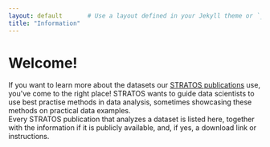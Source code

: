 ```yaml
---
layout: default       # Use a layout defined in your Jekyll theme or `_layouts/`
title: "Information"
---
```

# Welcome!
If you want to learn more about the datasets our <a href="https://www.stratos-initiative.org/en/publications" target="_blank">STRATOS publications</a> use, you've come to the right place! STRATOS wants to guide data scientists to use best practise methods in data analysis, sometimes showcasing these methods on practical data examples.
<br>
Every STRATOS publication that analyzes a dataset is listed here, together with the information if it is publicly available, and, if yes, a download link or instructions.

